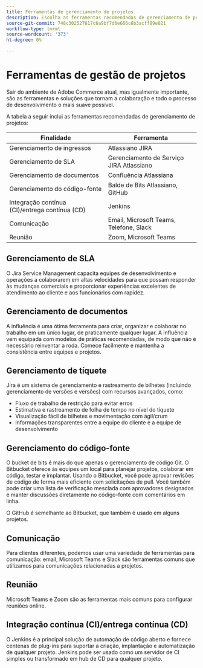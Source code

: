 ```yaml
---
title: Ferramentas de gerenciamento de projetos
description: Escolha as ferramentas recomendadas de gerenciamento de projeto para a implementação do Adobe Commerce.
source-git-commit: 748c302527617c6a9bf7d6e666c6b3acff89e021
workflow-type: tm+mt
source-wordcount: '373'
ht-degree: 0%

---
```



# Ferramentas de gestão de projetos

Sair do ambiente de Adobe Commerce atual, mas igualmente importante, são as ferramentas e soluções que tornam a colaboração e todo o processo de desenvolvimento o mais suave possível.

A tabela a seguir inclui as ferramentas recomendadas de gerenciamento de projetos:

| Finalidade | Ferramenta |
|------------------------------------------------------|--------------------------------------|
| Gerenciamento de ingressos | Atlassiano JIRA |
| Gerenciamento de SLA | Gerenciamento de Serviço JIRA Atlassiano |
| Gerenciamento de documentos | Confluência Atlassiana |
| Gerenciamento do código-fonte | Balde de Bits Atlassiano, GitHub |
| Integração contínua (CI)/entrega contínua (CD) | Jenkins |
| Comunicação | Email, Microsoft Teams, Telefone, Slack |
| Reunião | Zoom, Microsoft Teams |

## Gerenciamento de SLA

O Jira Service Management capacita equipes de desenvolvimento e operações a colaborarem em altas velocidades para que possam responder às mudanças comerciais e proporcionar experiências excelentes de atendimento ao cliente e aos funcionários com rapidez.

## Gerenciamento de documentos

A influência é uma ótima ferramenta para criar, organizar e colaborar no trabalho em um único lugar, de praticamente qualquer lugar. A influência vem equipada com modelos de práticas recomendadas, de modo que não é necessário reinventar a roda. Comece facilmente e mantenha a consistência entre equipes e projetos.

## Gerenciamento de tíquete

Jira é um sistema de gerenciamento e rastreamento de bilhetes (incluindo gerenciamento de versões e versões) com recursos avançados, como:

- Fluxo de trabalho de restrição para evitar erros
- Estimativa e rastreamento de folha de tempo no nível do tíquete
- Visualização fácil de bilhetes e movimentação com ágil/crum
- Informações transparentes entre a equipe do cliente e a equipe de desenvolvimento

## Gerenciamento do código-fonte

O bucket de bits é mais do que apenas o gerenciamento de código Git. O Bitbucket oferece às equipes um local para planejar projetos, colaborar em código, testar e implantar. Usando o Bitbucket, você pode aprovar revisões de código de forma mais eficiente com solicitações de pull. Você também pode criar uma lista de verificação mesclada com aprovadores designados e manter discussões diretamente no código-fonte com comentários em linha.

O GitHub é semelhante ao Bitbucket, que também é usado em alguns projetos.

## Comunicação

Para clientes diferentes, podemos usar uma variedade de ferramentas para comunicação: email, Microsoft Teams e Slack são ferramentas comuns que utilizamos para comunicações relacionadas a projetos.

## Reunião

Microsoft Teams e Zoom são as ferramentas mais comuns para configurar reuniões online.

## Integração contínua (CI)/entrega contínua (CD)

O Jenkins é a principal solução de automação de código aberto e fornece centenas de plug-ins para suportar a criação, implantação e automatização de qualquer projeto. Jenkins pode ser usado como um servidor de CI simples ou transformado em hub de CD para qualquer projeto.

